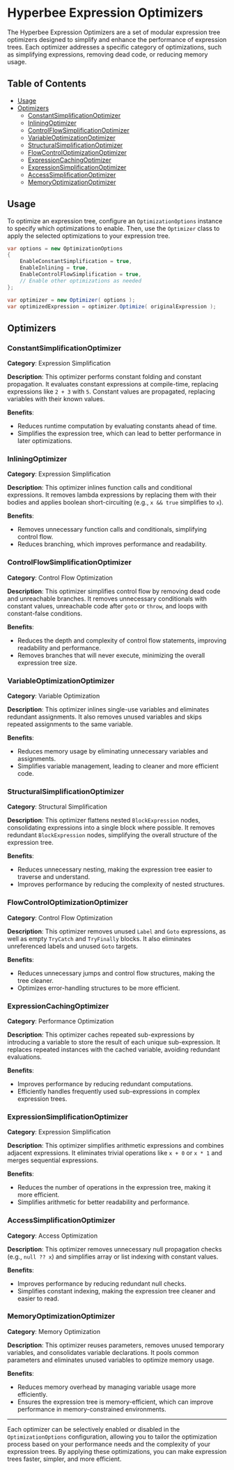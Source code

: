 ﻿
# Hyperbee Expression Optimizers

The Hyperbee Expression Optimizers are a set of modular expression tree optimizers designed to simplify and enhance the performance of expression trees. Each optimizer addresses a specific category of optimizations, such as simplifying expressions, removing dead code, or reducing memory usage.

## Table of Contents
- [Usage](#usage)
- [Optimizers](#optimizers)
  - [ConstantSimplificationOptimizer](#constantsimplificationoptimizer)
  - [InliningOptimizer](#inliningoptimizer)
  - [ControlFlowSimplificationOptimizer](#controlflowsimplificationoptimizer)
  - [VariableOptimizationOptimizer](#variableoptimizationoptimizer)
  - [StructuralSimplificationOptimizer](#structuralsimplificationoptimizer)
  - [FlowControlOptimizationOptimizer](#flowcontroloptimizationoptimizer)
  - [ExpressionCachingOptimizer](#expressioncachingoptimizer)
  - [ExpressionSimplificationOptimizer](#expressionsimplificationoptimizer)
  - [AccessSimplificationOptimizer](#accesssimplificationoptimizer)
  - [MemoryOptimizationOptimizer](#memoryoptimizationoptimizer)

## Usage

To optimize an expression tree, configure an `OptimizationOptions` instance to specify which optimizations to enable. Then, use the `Optimizer` class to apply the selected optimizations to your expression tree.

```csharp
var options = new OptimizationOptions
{
    EnableConstantSimplification = true,
    EnableInlining = true,
    EnableControlFlowSimplification = true,
    // Enable other optimizations as needed
};

var optimizer = new Optimizer( options );
var optimizedExpression = optimizer.Optimize( originalExpression );
```

## Optimizers

### ConstantSimplificationOptimizer

**Category**: Expression Simplification

**Description**: This optimizer performs constant folding and constant propagation. It evaluates constant expressions at compile-time, replacing expressions like `2 + 3` with `5`. Constant values are propagated, replacing variables with their known values.

**Benefits**:
- Reduces runtime computation by evaluating constants ahead of time.
- Simplifies the expression tree, which can lead to better performance in later optimizations.

### InliningOptimizer

**Category**: Expression Simplification

**Description**: This optimizer inlines function calls and conditional expressions. It removes lambda expressions by replacing them with their bodies and applies boolean short-circuiting (e.g., `x && true` simplifies to `x`). 

**Benefits**:
- Removes unnecessary function calls and conditionals, simplifying control flow.
- Reduces branching, which improves performance and readability.

### ControlFlowSimplificationOptimizer

**Category**: Control Flow Optimization

**Description**: This optimizer simplifies control flow by removing dead code and unreachable branches. It removes unnecessary conditionals with constant values, unreachable code after `goto` or `throw`, and loops with constant-false conditions.

**Benefits**:
- Reduces the depth and complexity of control flow statements, improving readability and performance.
- Removes branches that will never execute, minimizing the overall expression tree size.

### VariableOptimizationOptimizer

**Category**: Variable Optimization

**Description**: This optimizer inlines single-use variables and eliminates redundant assignments. It also removes unused variables and skips repeated assignments to the same variable.

**Benefits**:
- Reduces memory usage by eliminating unnecessary variables and assignments.
- Simplifies variable management, leading to cleaner and more efficient code.

### StructuralSimplificationOptimizer

**Category**: Structural Simplification

**Description**: This optimizer flattens nested `BlockExpression` nodes, consolidating expressions into a single block where possible. It removes redundant `BlockExpression` nodes, simplifying the overall structure of the expression tree.

**Benefits**:
- Reduces unnecessary nesting, making the expression tree easier to traverse and understand.
- Improves performance by reducing the complexity of nested structures.

### FlowControlOptimizationOptimizer

**Category**: Control Flow Optimization

**Description**: This optimizer removes unused `Label` and `Goto` expressions, as well as empty `TryCatch` and `TryFinally` blocks. It also eliminates unreferenced labels and unused `Goto` targets.

**Benefits**:
- Reduces unnecessary jumps and control flow structures, making the tree cleaner.
- Optimizes error-handling structures to be more efficient.

### ExpressionCachingOptimizer

**Category**: Performance Optimization

**Description**: This optimizer caches repeated sub-expressions by introducing a variable to store the result of each unique sub-expression. It replaces repeated instances with the cached variable, avoiding redundant evaluations.

**Benefits**:
- Improves performance by reducing redundant computations.
- Efficiently handles frequently used sub-expressions in complex expression trees.

### ExpressionSimplificationOptimizer

**Category**: Expression Simplification

**Description**: This optimizer simplifies arithmetic expressions and combines adjacent expressions. It eliminates trivial operations like `x + 0` or `x * 1` and merges sequential expressions.

**Benefits**:
- Reduces the number of operations in the expression tree, making it more efficient.
- Simplifies arithmetic for better readability and performance.

### AccessSimplificationOptimizer

**Category**: Access Optimization

**Description**: This optimizer removes unnecessary null propagation checks (e.g., `null ?? x`) and simplifies array or list indexing with constant values.

**Benefits**:
- Improves performance by reducing redundant null checks.
- Simplifies constant indexing, making the expression tree cleaner and easier to read.

### MemoryOptimizationOptimizer

**Category**: Memory Optimization

**Description**: This optimizer reuses parameters, removes unused temporary variables, and consolidates variable declarations. It pools common parameters and eliminates unused variables to optimize memory usage.

**Benefits**:
- Reduces memory overhead by managing variable usage more efficiently.
- Ensures the expression tree is memory-efficient, which can improve performance in memory-constrained environments.

---

Each optimizer can be selectively enabled or disabled in the `OptimizationOptions` configuration, allowing you to tailor the optimization process based on your performance needs and the complexity of your expression trees. By applying these optimizations, you can make expression trees faster, simpler, and more efficient.
